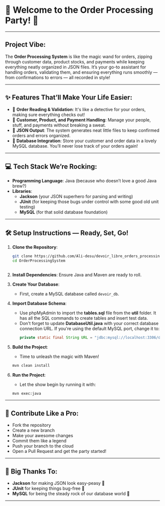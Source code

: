 
# 🎉 Welcome to the Order Processing Party! 🎉

----------

## **Project Vibe:**
The **Order Processing System** is like the magic wand for orders, zipping through customer data, product stocks, and payments while keeping everything neatly organized in JSON files. It’s your go-to assistant for handling orders, validating them, and ensuring everything runs smoothly — from confirmations to errors — all recorded in style!

----------

## **✨ Features That’ll Make Your Life Easier:**
- 📝 **Order Reading & Validation**: It's like a detective for your orders, making sure everything checks out!
- 👥 **Customer, Product, and Payment Handling**: Manage your people, stuff, and payments without breaking a sweat.
- 💾 **JSON Output**: The system generates neat little files to keep confirmed orders and errors organized.
- 🏢 **Database Integration**: Store your customer and order data in a lovely MySQL database. You’ll never lose track of your orders again!

----------

## **💻 Tech Stack We’re Rocking:**
- **Programming Language**: Java (because who doesn’t love a good Java brew?)
- **Libraries**:
  - **Jackson** (your JSON superhero for parsing and writing)
  - **JUnit** (for keeping those bugs under control with some good old unit testing)
  - **MySQL** (for that solid database foundation)

----------

## **🛠️ Setup Instructions — Ready, Set, Go!**

1. **Clone the Repository**:
   ```bash
   git clone https://github.com/Ali-desu/devoir_libre_orders_processing.git
   cd OrderProcessingSystem
  

2. **Install Dependencies**: Ensure Java and Maven are ready to roll.

3. **Create Your Database**:
   - First, create a MySQL database called `devoir_db`.

4. **Import Database Schema**:
   - Use phpMyAdmin to import the **tables.sql** file from the **util** folder. It has all the SQL commands to create tables and insert test data.
   - Don't forget to update **DatabaseUtil.java** with your correct database connection URL. If you're using the default MySQL port, change it to:
     ```java
     private static final String URL = "jdbc:mysql://localhost:3306/devoir_db";
     ```

5. **Build the Project**:
   - Time to unleash the magic with Maven! 
   ```bash
   mvn clean install
   ```

6. **Run the Project**:
   - Let the show begin by running it with:
   ```bash
   mvn exec:java
   ```

----------

## **🤝 Contribute Like a Pro:**
- Fork the repository
- Create a new branch
- Make your awesome changes
- Commit them like a legend
- Push your branch to the cloud
- Open a Pull Request and get the party started!

----------

## **🙌 Big Thanks To:**
- **Jackson** for making JSON look easy-peasy 🍊
- **JUnit** for keeping things bug-free 🐞
- **MySQL** for being the steady rock of our database world 💪

----------

